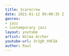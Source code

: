 ```yaml
---
title: Scarecrow
date: 2021-01-12 09:00:35 Z
genres:
- jazz
- contemporary jazz
layout: youtube
artist: Wilma Archer
youtube-url: 3r2gR_YHFZA
author: Raul
---
```


